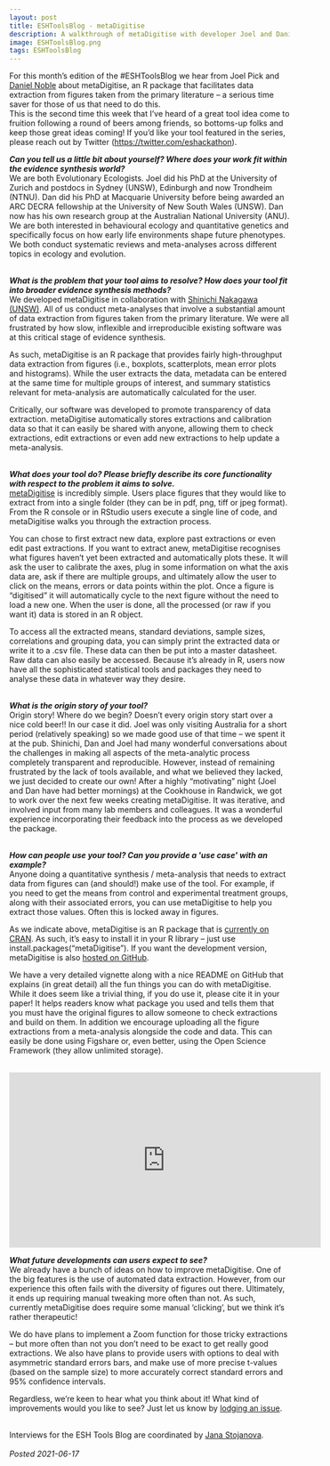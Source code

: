 ```yaml
---
layout: post
title: ESHToolsBlog - metaDigitise
description: A walkthrough of metaDigitise with developer Joel and Daniel Noble
image: ESHToolsBlog.png
tags: ESHToolsBlog
---
```

<div class="clearfix">
For this month’s edition of the #ESHToolsBlog we hear from Joel Pick and <a href="https://www.eshackathon.org/people/Noble-Dan.html" target = "_blank">Daniel Noble</a> about metaDigitise, an R package that facilitates data extraction from figures taken from the primary literature – a serious time saver for those of us that need to do this.   
</div>
This is the second time this week that I’ve heard of a great tool idea come to fruition following a round of beers among friends, so bottoms-up folks and keep those great ideas coming! If you’d like your tool featured in the series, please reach out by Twitter (<a href="https://twitter.com/eshackathon" target="_blank">https://twitter.com/eshackathon</a>).  
<br>

<b><em>Can you tell us a little bit about yourself? Where does your work fit within the evidence synthesis world?</em></b>  
We are both Evolutionary Ecologists. Joel did his PhD at the University of Zurich and postdocs in Sydney (UNSW), Edinburgh and now Trondheim (NTNU). Dan did his PhD at Macquarie University before being awarded an ARC DECRA fellowship at the University of New South Wales (UNSW). Dan now has his own research group at the Australian National University (ANU). We are both interested in behavioural ecology and quantitative genetics and specifically focus on how early life environments shape future phenotypes. We both conduct systematic reviews and meta-analyses across different topics in ecology and evolution.  
<br>  

<b><em>What is the problem that your tool aims to resolve? How does your tool fit into broader evidence synthesis methods?</em></b>  
We developed metaDigitise in collaboration with <a href="https://www.eshackathon.org/people/Nakagawa-Shinichi.html" target="_blank">Shinichi Nakagawa (UNSW)</a>. All of us conduct meta-analyses that involve a substantial amount of data extraction from figures taken from the primary literature. We were all frustrated by how slow, inflexible and irreproducible existing software was at this critical stage of evidence synthesis.  

As such, metaDigitise is an R package that provides fairly high-throughput data extraction from figures (i.e., boxplots, scatterplots, mean error plots and histograms). While the user extracts the data, metadata can be entered at the same time for multiple groups of interest, and summary statistics relevant for meta-analysis are automatically calculated for the user.  

Critically, our software was developed to promote transparency of data extraction. metaDigitise automatically stores extractions and calibration data so that it can easily be shared with anyone, allowing them to check extractions, edit extractions or even add new extractions to help update a meta-analysis.   
<br>  

<b><em>What does your tool do? Please briefly describe its core functionality with respect to the problem it aims to solve.</em></b>  
<a href="https://cran.r-project.org/web/packages/metaDigitise/vignettes/metaDigitise.html" target="_blank">metaDigitise</a> is incredibly simple. Users place figures that they would like to extract from into a single folder (they can be in pdf, png, tiff or jpeg format). From the R console or in RStudio users execute a single line of code, and metaDigitise walks you through the extraction process.  

You can chose to first extract new data, explore past extractions or even edit past extractions. If you want to extract anew, metaDigitise recognises what figures haven’t yet been extracted and automatically plots these. It will ask the user to calibrate the axes, plug in some information on what the axis data are, ask if there are multiple groups, and ultimately allow the user to click on the means, errors or data points within the plot. Once a figure is “digitised” it will automatically cycle to the next figure without the need to load a new one. When the user is done, all the processed (or raw if you want it) data is stored in an R object.  

To access all the extracted means, standard deviations, sample sizes, correlations and grouping data, you can simply print the extracted data or write it to a .csv file. These data can then be put into a master datasheet. Raw data can also easily be accessed. Because it’s already in R, users now have all the sophisticated statistical tools and packages they need to analyse these data in whatever way they desire.  
<br>  

<b><em>What is the origin story of your tool?</em></b>  
Origin story! Where do we begin? Doesn’t every origin story start over a nice cold beer!! In our case it did. Joel was only visiting Australia for a short period (relatively speaking) so we made good use of that time – we spent it at the pub. Shinichi, Dan and Joel had many wonderful conversations about the challenges in making all aspects of the meta-analytic process completely transparent and reproducible. However, instead of remaining frustrated by the lack of tools available, and what we believed they lacked, we just decided to create our own! After a highly “motivating” night (Joel and Dan have had better mornings) at the Cookhouse in Randwick, we got to work over the next few weeks creating metaDigitise. It was iterative, and involved input from many lab members and colleagues. It was a wonderful experience incorporating their feedback into the process as we developed the package.  
<br>  

<b><em>How can people use your tool? Can you provide a 'use case' with an example?</em></b>  
Anyone doing a quantitative synthesis / meta-analysis that needs to extract data from figures can (and should!) make use of the tool. For example, if you need to get the means from control and experimental treatment groups, along with their associated errors, you can use metaDigitise to help you extract those values. Often this is locked away in figures.  

As we indicate above, metaDigitise is an R package that is <a href="https://cran.r-project.org/web/packages/metaDigitise/index.html" target="_blank">currently on CRAN</a>. As such, it’s easy to install it in your R library – just use install.packages(“metaDigitise”). If you want the development version, metaDigitise is also <a href="https://github.com/daniel1noble/metaDigitise" target="_blank">hosted on GitHub</a>.  

We have a very detailed vignette along with a nice README on GitHub that explains (in great detail) all the fun things you can do with metaDigitise. While it does seem like a trivial thing, if you do use it, please cite it in your paper! It helps readers know what package you used and tells them that you must have the original figures to allow someone to check extractions and build on them. In addition we encourage uploading all the figure extractions from a meta-analysis alongside the code and data. This can easily be done using Figshare or, even better, using the Open Science Framework (they allow unlimited storage).  
<br>  

<iframe width="560" height="315" src="https://www.youtube.com/embed/2Q8TzgRSACM" title="YouTube video player" frameborder="0" allow="accelerometer; autoplay; clipboard-write; encrypted-media; gyroscope; picture-in-picture" allowfullscreen></iframe>  
<br>  

<b><em>What future developments can users expect to see?</em></b>  
We already have a bunch of ideas on how to improve metaDigitise. One of the big features is the use of automated data extraction. However, from our experience this often fails with the diversity of figures out there. Ultimately, it ends up requiring manual tweaking more often than not. As such, currently metaDigitise does require some manual ‘clicking’, but we think it’s rather therapeutic!  

We do have plans to implement a Zoom function for those tricky extractions – but more often than not you don’t need to be exact to get really good extractions. We also have plans to provide users with options to deal with asymmetric standard errors bars, and make use of more precise t-values (based on the sample size) to more accurately correct standard errors and 95% confidence intervals.  

Regardless, we’re keen to hear what you think about it! What kind of improvements would you like to see? Just let us know by <a href="https://github.com/daniel1noble/metaDigitise/issues" target="_blank">lodging an issue</a>.  
<br>  

Interviews for the ESH Tools Blog are coordinated by <a href="https://www.eshackathon.org/people/Stojanova-Jana.html" target="_blank">Jana Stojanova</a>.  
<br>
<em>Posted 2021-06-17</em>
